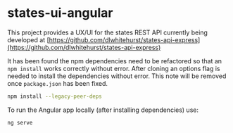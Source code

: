 # states-ui-angular

This project provides a UX/UI for the states REST API currently being developed
at [https://github.com/dlwhitehurst/states-api-express](https://github.com/dlwhitehurst/states-api-express)

It has been found the npm dependencies need to be refactored so 
that an `npm install` works correctly without error. After cloning
an options flag is needed to install the dependencies without error.
This note will be removed once `package.json` has been fixed.

```bash
npm install --legacy-peer-deps
```

To run the Angular app locally (after installing dependencies) use:

```bash
ng serve
```
